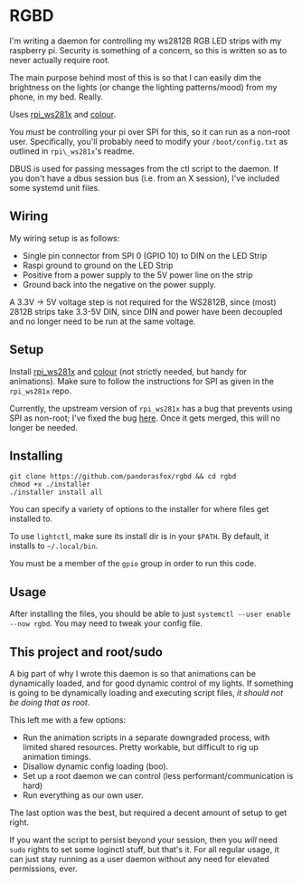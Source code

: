 # RGBD

I'm writing a daemon for controlling my ws2812B RGB LED strips with my raspberry pi. Security is something of a concern, so this is written so as to never actually require root.

The main purpose behind most of this is so that I can easily dim the brightness on the lights (or change the lighting patterns/mood) from my phone, in my bed. Really.

Uses [rpi\_ws281x](https://github.com/jgarff/rpi_ws281x) and [colour](https://pypi.python.org/pypi/colour).

You *must* be controlling your pi over SPI for this, so it can run as a non-root user. Specifically, you'll probably need to modify your `/boot/config.txt` as outlined in `rpi\_ws281x`'s readme.

DBUS is used for passing messages from the ctl script to the daemon. If you don't have a dbus session bus (i.e. from an X session), I've included some systemd unit files.

## Wiring

My wiring setup is as follows:

* Single pin connector from SPI 0 (GPIO 10) to DIN on the LED Strip
* Raspi ground to ground on the LED Strip
* Positive from a power supply to the 5V power line on the strip
* Ground back into the negative on the power supply.

A 3.3V -> 5V voltage step is not required for the WS2812B, since (most) 2812B strips take 3.3-5V DIN, since DIN and power have been decoupled and no longer need to be run at the same voltage.

## Setup

Install [rpi\_ws281x](https://github.com/jgarff/rpi_ws281x) and [colour](https://pypi.python.org/pypi/colour) (not strictly needed, but handy for animations). Make sure to follow the instructions for SPI as given in the `rpi_ws281x` repo.

Currently, the upstream version of `rpi_ws281x` has a bug that prevents using SPI as non-root; I've fixed the bug [here](https://github.com/pandorasfox/rpi_ws281x). Once it gets merged, this will no longer be needed.

## Installing

```
git clone https://github.com/pandorasfox/rgbd && cd rgbd
chmod +x ./installer
./installer install all
```

You can specify a variety of options to the installer for where files get installed to.

To use `lightctl`, make sure its install dir is in your `$PATH`. By default, it installs to `~/.local/bin`.

You must be a member of the `gpio` group in order to run this code.

## Usage

After installing the files, you should be able to just `systemctl --user enable --now rgbd`. You may need to tweak your config file.

## This project and root/sudo

A big part of why I wrote this daemon is so that animations can be dynamically loaded, and for good dynamic control of my lights. If something is going to be dynamically loading and executing script files, _it should not be doing that as root_.

This left me with a few options:

* Run the animation scripts in a separate downgraded process, with limited shared resources. Pretty workable, but difficult to rig up animation timings.
* Disallow dynamic config loading (boo).
* Set up a root daemon we can control (less performant/communication is hard)
* Run everything as our own user.

The last option was the best, but required a decent amount of setup to get right.

If you want the script to persist beyond your session, then you _will_ need `sudo` rights to set some loginctl stuff, but that's it. For all regular usage, it can just stay running as a user daemon without any need for elevated permissions, ever.

